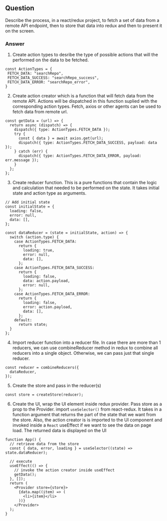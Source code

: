  ## Question
 Describe the process, in a react/redux project, to fetch a set of data from a remote API endpoint, then to store that data into redux and then to present it on the screen.


 ### Answer

 1. Create action types to desribe the type of possible actions that will the performed on the data to be fetched.
 
   ```
   const ActionTypes = {
	FETCH_DATA: "searchRepo",
	FETCH_DATA_SUCCESS: "searchRepo_success",
	FETCH_DATA_ERROR: "searchRepo_error",
}
```

2. Create action creator which is a function that will fetch data from the remote API. Actions will be dispatched in this function suplied with the corresponding action types. Fetch, axios or other agents can be used to fetch data from remote url.

```
const getData = (url) => {
  return async (dispatch) => {
    dispatch({ type: ActionTypes.FETCH_DATA });
    try {
      const { data } = await axios.get(url);
      dispatch({ type: ActionTypes.FETCH_DATA_SUCCESS, payload: data });
    } catch (err) {
      dispatch({ type: ActionTypes.FETCH_DATA_ERROR, payload: err.message });
    }
  };
};

```


3. Create reducer function. This is a pure functions that contain the logic and calculation that needed to be performed on the state. It takes initial state and action type as arguments.

```
// Add initial state
const initialState = {
  loading: false,
  error: null,
  data: [],
};

const dataReducer = (state = initialState, action) => {
  switch (action.type) {
    case ActionTypes.FETCH_DATA:
      return {
        loading: true,
        error: null,
        data: [],
      };
    case ActionTypes.FETCH_DATA_SUCCESS:
      return {
        loading: false,
        data: action.payload,
        error: null,
      };
    case ActionTypes.FETCH_DATA_ERROR:
      return {
        loading: false,
        error: action.payload,
        data: [],
      };
    default:
      return state;
  }
};

```

4. Import reducer function into a reducer file. In case there are more than 1 reducers, we can use combineReducer method in redux to combine all reducers into a single object. Otherwise, we can pass just that single reducer.

```
const reducer = combineReducers({
  dataReducer,
});

```
5. Create the store and pass in the reducer(s)

```
const store = createStore(reducer);

```

6. Create the UI, wrap the UI element inside redux provider. Pass store as a prop to the Provider. import `useSelector()` from react-redux. It takes in a function argument that returns the part of the state that we want from the store. Also, the action creator is is imported to the UI component and invoked inside a `React` useEffect if we want to see the data on page load. The returned data is displayed on the UI


```
function App() {
  // retrieve data from the store
  const { data, error, loading } = useSelector((state) => state.dataReducer);

  // execute
  useEffect(() => {
    // invoke the action creator inside useEffect
    getData();
  }, []);
  return (
    <Provider store={store}>
      {data.map((item) => (
        <li>{item}</li>
      ))}
    </Provider>
  );
}


```